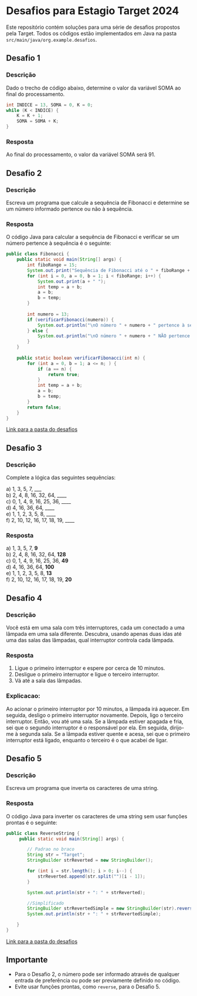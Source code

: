 # Desafios para Estagio Target 2024

Este repositório contém soluções para uma série de desafios propostos pela Target. Todos os códigos estão implementados em Java na pasta `src/main/java/org.example.desafios`.

## Desafio 1

### Descrição
Dado o trecho de código abaixo, determine o valor da variável SOMA ao final do processamento.

```java
int INDICE = 13, SOMA = 0, K = 0;
while (K < INDICE) {
    K = K + 1;
    SOMA = SOMA + K;
}
```

### Resposta
Ao final do processamento, o valor da variável SOMA será 91.

## Desafio 2

### Descrição
Escreva um programa que calcule a sequência de Fibonacci e determine se um número informado pertence ou não à sequência.

### Resposta
O código Java para calcular a sequência de Fibonacci e verificar se um número pertence à sequência é o seguinte:

```java
public class Fibonacci {
    public static void main(String[] args) {
        int fiboRange = 15;
        System.out.print("Sequência de Fibonacci até o " + fiboRange + "º termo: ");
        for (int i = 0, a = 0, b = 1; i < fiboRange; i++) {
            System.out.print(a + " ");
            int temp = a + b;
            a = b;
            b = temp;
        }
        
        int numero = 13; 
        if (verificarFibonacci(numero)) {
            System.out.println("\nO número " + numero + " pertence à sequência de Fibonacci.");
        } else {
            System.out.println("\nO número " + numero + " NÃO pertence à sequência de Fibonacci.");
        }
    }
    
    public static boolean verificarFibonacci(int n) {
        for (int a = 0, b = 1; a <= n; ) {
            if (a == n) {
                return true;
            }
            int temp = a + b;
            a = b;
            b = temp;
        }
        return false;
    }
}
```
[Link para a pasta do desafios](estagio_ribeirao_2024/src/main/java/org/example/desafios/Fibonacci.java)



## Desafio 3

### Descrição
Complete a lógica das seguintes sequências:

a) 1, 3, 5, 7, ___  
b) 2, 4, 8, 16, 32, 64, ____  
c) 0, 1, 4, 9, 16, 25, 36, ____  
d) 4, 16, 36, 64, ____  
e) 1, 1, 2, 3, 5, 8, ____  
f) 2, 10, 12, 16, 17, 18, 19, ____

### Resposta
a) 1, 3, 5, 7, **9**  
b) 2, 4, 8, 16, 32, 64, **128**  
c) 0, 1, 4, 9, 16, 25, 36, **49**  
d) 4, 16, 36, 64, **100**  
e) 1, 1, 2, 3, 5, 8, **13**  
f) 2, 10, 12, 16, 17, 18, 19, **20**

## Desafio 4

### Descrição
Você está em uma sala com três interruptores, cada um conectado a uma lâmpada em uma sala diferente. Descubra, usando apenas duas idas até uma das salas das lâmpadas, qual interruptor controla cada lâmpada.

### Resposta
1. Ligue o primeiro interruptor e espere por cerca de 10 minutos.
2. Desligue o primeiro interruptor e ligue o terceiro interruptor.
3. Vá até a sala das lâmpadas.

### Explicacao:
Ao acionar o primeiro interruptor por 10 minutos, a lâmpada irá aquecer. Em seguida, desligo o primeiro interruptor novamente. Depois, ligo o terceiro interruptor. Então, vou até uma sala. Se a lâmpada estiver apagada e fria, sei que o segundo interruptor é o responsável por ela. Em seguida, dirijo-me à segunda sala. Se a lâmpada estiver quente e acesa, sei que o primeiro interruptor está ligado, enquanto o terceiro é o que acabei de ligar.

## Desafio 5

### Descrição
Escreva um programa que inverta os caracteres de uma string.

### Resposta
O código Java para inverter os caracteres de uma string sem usar funções prontas é o seguinte:

```java
public class ReverseString {
     public static void main(String[] args) {

        // Padrao no braco
        String str = "Target";
        StringBuilder strReverted = new StringBuilder();

        for (int i = str.length(); i > 0; i--) {
            strReverted.append(str.split("")[i - 1]);
        }

        System.out.println(str + ": " + strReverted);

        //Simplificado
        StringBuilder strRevertedSimple = new StringBuilder(str).reverse();
        System.out.println(str + ": " + strRevertedSimple);

    }
}
```
[Link para a pasta do desafios](estagio_ribeirao_2024/src/main/java/org/example/desafios/StringRevert.java)

## Importante

- Para o Desafio 2, o número pode ser informado através de qualquer entrada de preferência ou pode ser previamente definido no código.
- Evite usar funções prontas, como `reverse`, para o Desafio 5.
